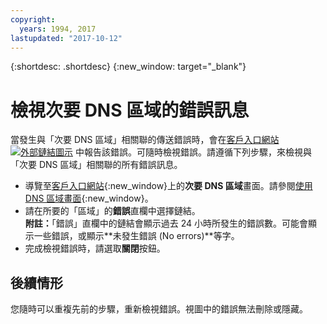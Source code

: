 ```yaml
---
copyright:
  years: 1994, 2017
lastupdated: "2017-10-12"
---
```


{:shortdesc: .shortdesc}
{:new_window: target="_blank"}

# 檢視次要 DNS 區域的錯誤訊息

當發生與「次要 DNS 區域」相關聯的傳送錯誤時，會在[客戶入口網站 ![外部鏈結圖示](../../icons/launch-glyph.svg "外部鏈結圖示")](https://control.softlayer.com/) 中報告該錯誤。可隨時檢視錯誤。請遵循下列步驟，來檢視與「次要 DNS 區域」相關聯的所有錯誤訊息。

* 導覽至[客戶入口網站](https://control.softlayer.com/){:new_window}上的**次要 DNS 區域**畫面。請參閱[使用 DNS 區域畫面](use-dns-zones-screen.html){:new_window}。
* 請在所要的「區域」的**錯誤**直欄中選擇鏈結。<br/>**附註：**「錯誤」直欄中的鏈結會顯示過去 24 小時所發生的錯誤數。可能會顯示一些錯誤，或顯示**未發生錯誤 (No errors)**等字。
* 完成檢視錯誤時，請選取**關閉**按鈕。

## 後續情形
您隨時可以重複先前的步驟，重新檢視錯誤。視圖中的錯誤無法刪除或隱藏。
